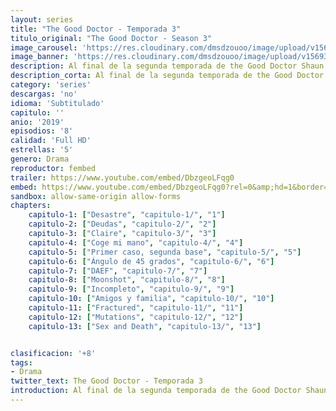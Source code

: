 ```yaml
---
layout: series
title: "The Good Doctor - Temporada 3"
titulo_original: "The Good Doctor - Season 3"
image_carousel: 'https://res.cloudinary.com/dmsdzouoo/image/upload/v1569378779/god3-min_jnqha1.jpg'
image_banner: 'https://res.cloudinary.com/dmsdzouoo/image/upload/v1569378782/edLV34FXx1iFJA3hbZE7SYRSS4m-min_a6jdfg.jpg'
description: Al final de la segunda temporada de the Good Doctor Shaun invitó a salir a su colega la Dra. Carly (Jasika Nicole) y ella aceptó, lo que hace pensar que los nuevos episodios se centrarán en la vida sentimental de Shaun y en cómo es capaz de sobrepasar esa barrera.
description_corta: Al final de la segunda temporada de the Good Doctor Shaun invitó a salir a su colega la Dra. Carly (Jasika Nicole) y ella aceptó, lo que hace pensar que los nuevos episodios se centrarán en la vida sentimental de Shaun y en cómo es capaz de sobrepasar esa barrera.
category: 'series'
descargas: 'no'
idioma: 'Subtitulado'
capitulo: ''
anio: '2019'
episodios: '8'
calidad: 'Full HD'
estrellas: '5'
genero: Drama
reproductor: fembed
trailer: https://www.youtube.com/embed/DbzgeoLFqg0
embed: https://www.youtube.com/embed/DbzgeoLFqg0?rel=0&amp;hd=1&border=0&wmode=opaque&enablejsapi=1&modestbranding=1&controls=1&showinfo=1
sandbox: allow-same-origin allow-forms 
chapters:
    capitulo-1: ["Desastre", "capitulo-1/", "1"]
    capitulo-2: ["Deudas", "capitulo-2/", "2"]
    capitulo-3: ["Claire", "capitulo-3/", "3"]
    capitulo-4: ["Coge mi mano", "capitulo-4/", "4"]
    capitulo-5: ["Primer caso, segunda base", "capitulo-5/", "5"]
    capitulo-6: ["Ángulo de 45 grados", "capitulo-6/", "6"]
    capitulo-7: ["DAEF", "capitulo-7/", "7"]
    capitulo-8: ["Moonshot", "capitulo-8/", "8"]
    capitulo-9: ["Incompleto", "capitulo-9/", "9"]
    capitulo-10: ["Amigos y familia", "capitulo-10/", "10"]
    capitulo-11: ["Fractured", "capitulo-11/", "11"]
    capitulo-12: ["Mutations", "capitulo-12/", "12"]
    capitulo-13: ["Sex and Death", "capitulo-13/", "13"]


clasificacion: '+8'
tags:
- Drama
twitter_text: The Good Doctor - Temporada 3
introduction: Al final de la segunda temporada de the Good Doctor Shaun invitó a salir a su colega la Dra. Carly (Jasika Nicole) y ella aceptó, lo que hace pensar que los nuevos episodios se centrarán en la vida sentimental de Shaun y en cómo es capaz de sobrepasar esa barrera.
---
```












